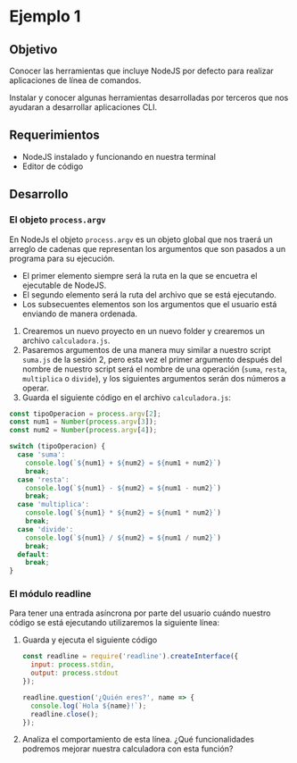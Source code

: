 # Ejemplo 1
## Objetivo

Conocer las herramientas que incluye NodeJS por defecto para realizar aplicaciones de línea de comandos. 

Instalar y conocer algunas herramientas desarrolladas por terceros que nos ayudaran a desarrollar aplicaciones CLI.

## Requerimientos

- NodeJS instalado y funcionando en nuestra terminal
- Editor de código

## Desarrollo

### El objeto `process.argv`

En NodeJs el objeto `process.argv` es un objeto global que nos traerá un arreglo de cadenas que representan los argumentos que son pasados a un programa para su ejecución.

- El primer elemento siempre será la ruta en la que se encuetra el ejecutable de NodeJS.
- El segundo elemento será la ruta del archivo que se está ejecutando.
- Los subsecuentes elementos son los argumentos que el usuario está enviando de manera ordenada.
1. Crearemos un nuevo proyecto en un nuevo folder y crearemos un archivo `calculadora.js`.
2. Pasaremos argumentos de una manera muy similar a nuestro script `suma.js` de la sesión 2, pero esta vez el primer argumento después del nombre de nuestro script será el nombre de una operación (`suma`, `resta`, `multiplica` o `divide`), y los siguientes argumentos serán dos números a operar.
3. Guarda el siguiente código en el archivo `calculadora.js`:

```jsx
const tipoOperacion = process.argv[2];
const num1 = Number(process.argv[3]);
const num2 = Number(process.argv[4]);

switch (tipoOperacion) {
  case 'suma':
    console.log(`${num1} + ${num2} = ${num1 + num2}`)
    break;
  case 'resta':
    console.log(`${num1} - ${num2} = ${num1 - num2}`)
    break;
  case 'multiplica':
    console.log(`${num1} * ${num2} = ${num1 * num2}`)
    break;
  case 'divide':
    console.log(`${num1} / ${num2} = ${num1 / num2}`)
    break;
  default:
    break;
}
```

### El módulo readline

Para tener una entrada asíncrona por parte del usuario cuándo nuestro código se está ejecutando utilizaremos la siguiente línea:

1. Guarda y ejecuta el siguiente código

    ```jsx
    const readline = require('readline').createInterface({
      input: process.stdin,
      output: process.stdout
    });

    readline.question('¿Quién eres?', name => {
      console.log(`Hola ${name}!`);
      readline.close();
    });
    ```

2. Analiza el comportamiento de esta línea. ¿Qué funcionalidades podremos mejorar nuestra calculadora con esta función?